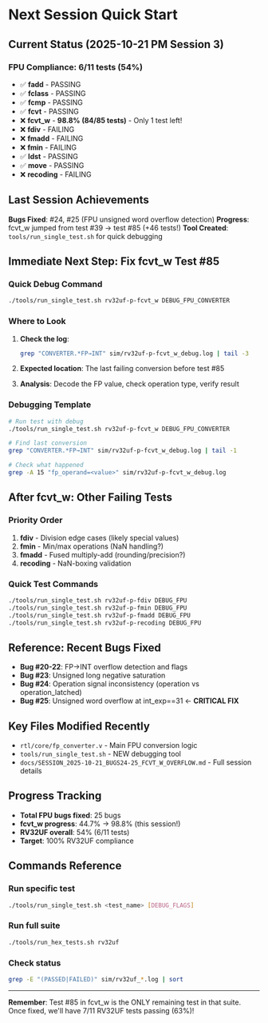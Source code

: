 # Next Session Quick Start

## Current Status (2025-10-21 PM Session 3)

### FPU Compliance: 6/11 tests (54%)
- ✅ **fadd** - PASSING
- ✅ **fclass** - PASSING
- ✅ **fcmp** - PASSING
- ✅ **fcvt** - PASSING
- ❌ **fcvt_w** - **98.8% (84/85 tests)** - Only 1 test left!
- ❌ **fdiv** - FAILING
- ❌ **fmadd** - FAILING
- ❌ **fmin** - FAILING
- ✅ **ldst** - PASSING
- ✅ **move** - PASSING
- ❌ **recoding** - FAILING

## Last Session Achievements

**Bugs Fixed**: #24, #25 (FPU unsigned word overflow detection)
**Progress**: fcvt_w jumped from test #39 → test #85 (+46 tests!)
**Tool Created**: `tools/run_single_test.sh` for quick debugging

## Immediate Next Step: Fix fcvt_w Test #85

### Quick Debug Command
```bash
./tools/run_single_test.sh rv32uf-p-fcvt_w DEBUG_FPU_CONVERTER
```

### Where to Look
1. **Check the log**:
   ```bash
   grep "CONVERTER.*FP→INT" sim/rv32uf-p-fcvt_w_debug.log | tail -3
   ```

2. **Expected location**: The last failing conversion before test #85
3. **Analysis**: Decode the FP value, check operation type, verify result

### Debugging Template
```bash
# Run test with debug
./tools/run_single_test.sh rv32uf-p-fcvt_w DEBUG_FPU_CONVERTER

# Find last conversion
grep "CONVERTER.*FP→INT" sim/rv32uf-p-fcvt_w_debug.log | tail -1

# Check what happened
grep -A 15 "fp_operand=<value>" sim/rv32uf-p-fcvt_w_debug.log
```

## After fcvt_w: Other Failing Tests

### Priority Order
1. **fdiv** - Division edge cases (likely special values)
2. **fmin** - Min/max operations (NaN handling?)
3. **fmadd** - Fused multiply-add (rounding/precision?)
4. **recoding** - NaN-boxing validation

### Quick Test Commands
```bash
./tools/run_single_test.sh rv32uf-p-fdiv DEBUG_FPU
./tools/run_single_test.sh rv32uf-p-fmin DEBUG_FPU
./tools/run_single_test.sh rv32uf-p-fmadd DEBUG_FPU
./tools/run_single_test.sh rv32uf-p-recoding DEBUG_FPU
```

## Reference: Recent Bugs Fixed

- **Bug #20-22**: FP→INT overflow detection and flags
- **Bug #23**: Unsigned long negative saturation
- **Bug #24**: Operation signal inconsistency (operation vs operation_latched)
- **Bug #25**: Unsigned word overflow at int_exp==31 ← **CRITICAL FIX**

## Key Files Modified Recently
- `rtl/core/fp_converter.v` - Main FPU conversion logic
- `tools/run_single_test.sh` - NEW debugging tool
- `docs/SESSION_2025-10-21_BUGS24-25_FCVT_W_OVERFLOW.md` - Full session details

## Progress Tracking
- **Total FPU bugs fixed**: 25 bugs
- **fcvt_w progress**: 44.7% → 98.8% (this session!)
- **RV32UF overall**: 54% (6/11 tests)
- **Target**: 100% RV32UF compliance

## Commands Reference

### Run specific test
```bash
./tools/run_single_test.sh <test_name> [DEBUG_FLAGS]
```

### Run full suite
```bash
./tools/run_hex_tests.sh rv32uf
```

### Check status
```bash
grep -E "(PASSED|FAILED)" sim/rv32uf_*.log | sort
```

---

**Remember**: Test #85 in fcvt_w is the ONLY remaining test in that suite.
Once fixed, we'll have 7/11 RV32UF tests passing (63%)!

